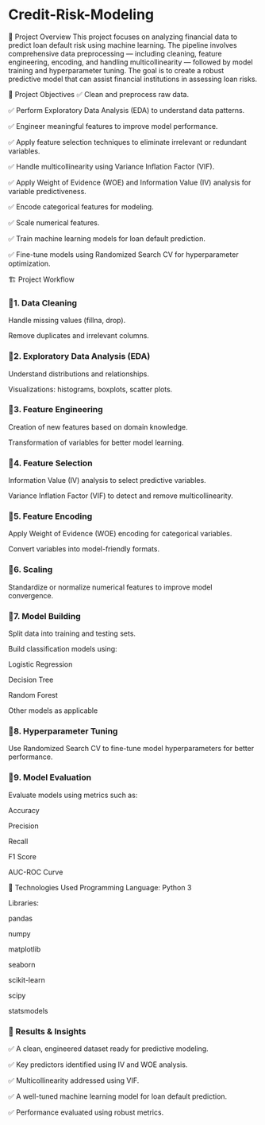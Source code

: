 # Credit-Risk-Modeling

🚀 Project Overview
This project focuses on analyzing financial data to predict loan default risk using machine learning. The pipeline involves comprehensive data preprocessing — including cleaning, feature engineering, encoding, and handling multicollinearity — followed by model training and hyperparameter tuning. The goal is to create a robust predictive model that can assist financial institutions in assessing loan risks.

🎯 Project Objectives
✅ Clean and preprocess raw data.

✅ Perform Exploratory Data Analysis (EDA) to understand data patterns.

✅ Engineer meaningful features to improve model performance.

✅ Apply feature selection techniques to eliminate irrelevant or redundant variables.

✅ Handle multicollinearity using Variance Inflation Factor (VIF).

✅ Apply Weight of Evidence (WOE) and Information Value (IV) analysis for variable predictiveness.

✅ Encode categorical features for modeling.

✅ Scale numerical features.

✅ Train machine learning models for loan default prediction.

✅ Fine-tune models using Randomized Search CV for hyperparameter optimization.

🏗️ Project Workflow
### 🔹1. Data Cleaning
Handle missing values (fillna, drop).

Remove duplicates and irrelevant columns.

### 🔹2. Exploratory Data Analysis (EDA)
Understand distributions and relationships.

Visualizations: histograms, boxplots, scatter plots.

### 🔹3. Feature Engineering
Creation of new features based on domain knowledge.

Transformation of variables for better model learning.

### 🔹4. Feature Selection
Information Value (IV) analysis to select predictive variables.

Variance Inflation Factor (VIF) to detect and remove multicollinearity.

### 🔹5. Feature Encoding
Apply Weight of Evidence (WOE) encoding for categorical variables.

Convert variables into model-friendly formats.

### 🔹6. Scaling
Standardize or normalize numerical features to improve model convergence.

### 🔹7. Model Building
Split data into training and testing sets.

Build classification models using:

Logistic Regression

Decision Tree

Random Forest

Other models as applicable

### 🔹8. Hyperparameter Tuning
Use Randomized Search CV to fine-tune model hyperparameters for better performance.

### 🔹9. Model Evaluation
Evaluate models using metrics such as:

Accuracy

Precision

Recall

F1 Score

AUC-ROC Curve

🧰 Technologies Used
Programming Language: Python 3

Libraries:

pandas

numpy

matplotlib

seaborn

scikit-learn

scipy

statsmodels


### 🚀 Results & Insights
✅ A clean, engineered dataset ready for predictive modeling.

✅ Key predictors identified using IV and WOE analysis.

✅ Multicollinearity addressed using VIF.

✅ A well-tuned machine learning model for loan default prediction.

✅ Performance evaluated using robust metrics.

